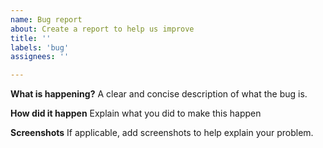 ```yaml
---
name: Bug report
about: Create a report to help us improve
title: ''
labels: 'bug'
assignees: ''

---
```


**What is happening?**
A clear and concise description of what the bug is.

**How did it happen**
Explain what you did to make this happen

**Screenshots**
If applicable, add screenshots to help explain your problem.
